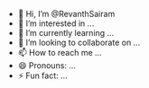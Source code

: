 - 👋 Hi, I’m @RevanthSairam
- 👀 I’m interested in ...
- 🌱 I’m currently learning ...
- 💞️ I’m looking to collaborate on ...
- 📫 How to reach me ...
- 😄 Pronouns: ...
- ⚡ Fun fact: ...

<!---
RevanthSairam/RevanthSairam is a ✨ special ✨ repository because its `README.md` (this file) appears on your GitHub profile.
You can click the Preview link to take a look at your changes.
--->
